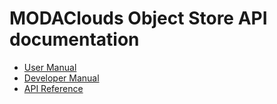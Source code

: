 # MODAClouds Object Store API documentation

* [User Manual](user-manual.md)
* [Developer Manual](dev-manual.md)
* [API Reference](api.md)